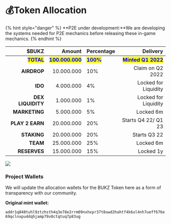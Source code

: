 # 💰Token Allocation

{% hint style="danger" %}
**P2E under development:**We are developing the systems needed for P2E mechanics before releasing these in-game mechanics.
{% endhint %}

|                                      $BUKZ |                                           Amount | Percentage                                |                                            Delivery |
| -----------------------------------------: | -----------------------------------------------: | ----------------------------------------- | --------------------------------------------------: |
| <mark style="color:blue;">**TOTAL**</mark> | <mark style="color:blue;">**100.000.000**</mark> | <mark style="color:blue;">**100%**</mark> | <mark style="color:blue;">**Minted Q1 2022**</mark> |
|                                **AIRDROP** |                                       10.000.000 | 10%                                       |                                    Claim on Q2 2022 |
|                                    **IDO** |                                        4.000.000 | 4%                                        |                                Locked for Liquidity |
|                          **DEX LIQUIDITY** |                                        1.000.000 | 1%                                        |                                Locked for Liquidity |
|                              **MARKETING** |                                        5.000.000 | 5%                                        |                                           Locked 6m |
|                            **PLAY 2 EARN** |                                       20.000.000 | 20%                                       |                                 Starts Q4 22/ Q1 23 |
|                                **STAKING** |                                       20.000.000 | 20%                                       |                                        Starts Q3 22 |
|                                   **TEAM** |                                       25.000.000 | 25%                                       |                                           Locked 6m |
|                               **RESERVES** |                                       15.000.000 | 15%                                       |                                           Locked 1y |

![](../../.gitbook/assets/token-allocation-final.png)

### **Project Wallets**

We will update the allocation wallets for the BUKZ Token here as a form of transparency with our community.

**Original mint wallet:**&#x20;

`addr1q848tuhl9ztzhsth4q3e78e2rrm09nxhxpr37t8uwd2hahtf4k6ul4nh7ueff676e69qclnxpu4dqhjamp79v8ctqtuq7p83ug`
